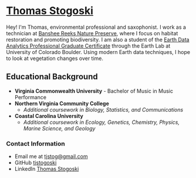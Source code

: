 # [Thomas Stogoski](https://tjstogoski.github.io)

Hey! I'm Thomas, environmental professional and saxophonist. I work as a technician at [Banshee Reeks Nature Preserve](https://www.loudoun.gov/1277/Banshee-Reeks-Nature-Preserve), where I focus on habitat restoration and promoting biodiversity. I am also a student of the [Earth Data Analytics Professional Graduate Certificate](https://earthlab.colorado.edu/earth-data-analytics-professional-graduate-certificate) through the Earth Lab at University of Colorado Boulder. Using modern Earth data techniques, I hope to look at vegetation changes over time.

## Educational Background
* **Virginia Commonwealth University** - Bachelor of Music in Music Performance
* **Northern Virginia Community College**
  * *Additional coursework in Biology, Statistics, and Communications*
* **Coastal Carolina University**
  * *Additional coursework in Ecology, Genetics, Chemistry, Physics, Marine Science, and Geology*

### Contact Information
* Email me at tjstog@gmail.com
* GitHub [tjstogoski](https://github.com/tjstogoski)
* LinkedIn [Thomas Stogoski](https://www.linkedin.com/in/thomas-stogoski-2a803b142/)

